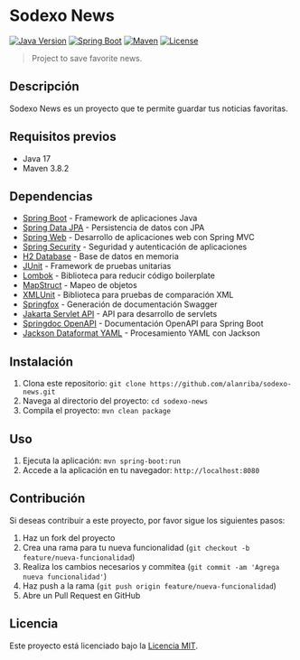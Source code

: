 # Sodexo News

[![Java Version](https://img.shields.io/badge/Java-17-blue.svg)](https://jdk.java.net/17/)
[![Spring Boot](https://img.shields.io/badge/Spring%20Boot-3.1.0-brightgreen.svg)](https://spring.io/projects/spring-boot)
[![Maven](https://img.shields.io/badge/Maven-3.8.2-blue.svg)](https://maven.apache.org/)
[![License](https://img.shields.io/badge/License-MIT-yellow.svg)](https://opensource.org/licenses/MIT)

> Project to save favorite news.

## Descripción

Sodexo News es un proyecto que te permite guardar tus noticias favoritas.

## Requisitos previos

- Java 17
- Maven 3.8.2

## Dependencias

- [Spring Boot](https://spring.io/projects/spring-boot) - Framework de aplicaciones Java
- [Spring Data JPA](https://spring.io/projects/spring-data-jpa) - Persistencia de datos con JPA
- [Spring Web](https://spring.io/projects/spring-web) - Desarrollo de aplicaciones web con Spring MVC
- [Spring Security](https://spring.io/projects/spring-security) - Seguridad y autenticación de aplicaciones
- [H2 Database](https://www.h2database.com/html/main.html) - Base de datos en memoria
- [JUnit](https://junit.org/junit5/) - Framework de pruebas unitarias
- [Lombok](https://projectlombok.org/) - Biblioteca para reducir código boilerplate
- [MapStruct](https://mapstruct.org/) - Mapeo de objetos
- [XMLUnit](https://www.xmlunit.org/) - Biblioteca para pruebas de comparación XML
- [Springfox](https://springfox.github.io/springfox/) - Generación de documentación Swagger
- [Jakarta Servlet API](https://jakarta.ee/specifications/servlet/) - API para desarrollo de servlets
- [Springdoc OpenAPI](https://springdoc.org/) - Documentación OpenAPI para Spring Boot
- [Jackson Dataformat YAML](https://github.com/FasterXML/jackson-dataformats-text/tree/master/yaml) - Procesamiento YAML con Jackson

## Instalación

1. Clona este repositorio: `git clone https://github.com/alanriba/sodexo-news.git`
2. Navega al directorio del proyecto: `cd sodexo-news`
3. Compila el proyecto: `mvn clean package`

## Uso

1. Ejecuta la aplicación: `mvn spring-boot:run`
2. Accede a la aplicación en tu navegador: `http://localhost:8080`

## Contribución

Si deseas contribuir a este proyecto, por favor sigue los siguientes pasos:

1. Haz un fork del proyecto
2. Crea una rama para tu nueva funcionalidad (`git checkout -b feature/nueva-funcionalidad`)
3. Realiza los cambios necesarios y commitea (`git commit -am 'Agrega nueva funcionalidad'`)
4. Haz push a la rama (`git push origin feature/nueva-funcionalidad`)
5. Abre un Pull Request en GitHub

## Licencia

Este proyecto está licenciado bajo la [Licencia MIT](LICENSE).
